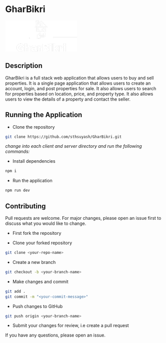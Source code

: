 # GharBikri

<img src="./client/src/assets/Images/GharBikri-logos_white.png" height=100/>

## Description

GharBikri is a full stack web application that allows users to buy and sell properties. It is a single page application that allows users to create an account, login, and post properties for sale. It also allows users to search for properties based on location, price, and property type. It also allows users to view the details of a property and contact the seller.

## Running the Application

- Clone the repository

```bash
git clone https://github.com/sthsuyash/GharBikri.git
```

_change into each client and server directory and run the following commands:_<br/>

- Install dependencies

```bash
npm i
```

- Run the application

```bash
npm run dev
```

## Contributing

Pull requests are welcome. For major changes, please open an issue first to discuss what you would like to change.

- First fork the repository

- Clone your forked repository

```bash
git clone <your-repo-name>
```

- Create a new branch

```bash
git checkout -b <your-branch-name>
```

- Make changes and commit

```bash
git add .
git commit -m "<your-commit-message>"
```

- Push changes to GitHub

```bash
git push origin <your-branch-name>
```

- Submit your changes for review, i.e create a pull request

If you have any questions, please open an issue.

